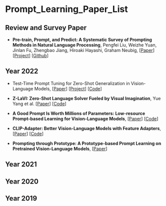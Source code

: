 # Prompt_Learning_Paper_List 



## Review and Survey Paper 
* **Pre-train, Prompt, and Predict: A Systematic Survey of Prompting Methods in Natural Language Processing**, Pengfei Liu, Weizhe Yuan, Jinlan Fu, Zhengbao Jiang, Hiroaki Hayashi, Graham Neubig, 
[[Paper](https://arxiv.org/abs/2107.13586)]
[[Project](http://pretrain.nlpedia.ai/)]
[[Github](https://github.com/pfliu-nlp/NLPedia-Pretrain)]

 


## Year 2022 

* Test-Time Prompt Tuning for Zero-Shot Generalization in Vision-Language Models, 
[[Paper](https://arxiv.org/pdf/2209.07511.pdf)] 
[[Project](https://azshue.github.io/TPT/)]
[[Code](https://github.com/azshue/TPT)]

* **Z-LaVI: Zero-Shot Language Solver Fueled by Visual Imagination**, Yue Yang et al. 
[[Paper](https://arxiv.org/pdf/2210.12261.pdf)]
[[Code](https://github.com/YueYANG1996/Z-LaVI)]


* **A Good Prompt Is Worth Millions of Parameters: Low-resource Prompt-based Learning for Vision-Language Models**, 
[[Paper](https://arxiv.org/abs/2110.08484)] 
[[Code](https://github.com/woojeongjin/FewVLM)] 


* **CLIP-Adapter: Better Vision-Language Models with Feature Adapters**, 
[[Paper](https://arxiv.org/pdf/2110.04544.pdf)]
[[Code](https://github.com/gaopengcuhk/CLIP-Adapter)]


* **Prompting through Prototype: A Prototype-based Prompt Learning on Pretrained Vision-Language Models**, 
[[Paper](https://arxiv.org/pdf/2210.10841.pdf)]



## Year 2021 





## Year 2020 




## Year 2019 



